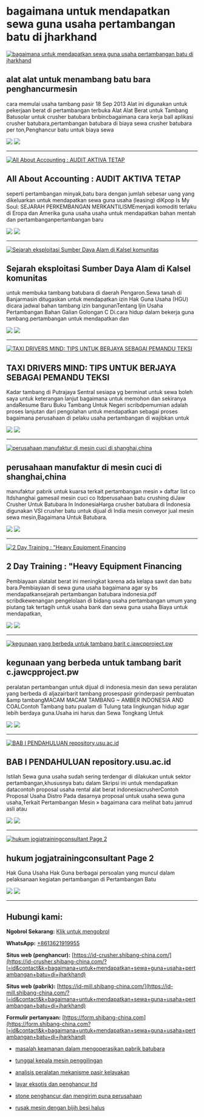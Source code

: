 # bagaimana untuk mendapatkan sewa guna usaha pertambangan batu di jharkhand

<a href="https://swt.shibang-china.com/?l=id&img&k=bagaimana+untuk+mendapatkan+sewa+guna+usaha+pertambangan+batu+di+jharkhand" target="_blank">![bagaimana untuk mendapatkan sewa guna usaha pertambangan batu di jharkhand](http://static.shibang-china.com/all-800x300/713.jpg)</a>

## alat alat untuk menambang batu bara penghancurmesin
cara memulai usaha tambang pasir 18 Sep 2013 Alat ini digunakan untuk pekerjaan berat di pertambangan terbuka Alat Alat Berat untuk Tambang Batusolar untuk crusher batubara bnbincbagaimana cara kerja ball aplikasi crusher batubara,pertambangan batubara di biaya sewa crusher batubara per ton,Penghancur batu untuk biaya sewa


<a href="https://whatsapp.shibangsoft.com/WhatsApp.php" target="_blank" title="WhatsApp">![](http://static.shibang-china.com/icon/whatsapp.png)</a> <a href="https://swt.shibang-china.com/?l=id&icon&k=bagaimana+untuk+mendapatkan+sewa+guna+usaha+pertambangan+batu+di+jharkhand" target="_blank">![](http://static.shibang-china.com/icon/chat-id.png)</a>

---

<a href="https://swt.shibang-china.com/?l=id&img&k=bagaimana+untuk+mendapatkan+sewa+guna+usaha+pertambangan+batu+di+jharkhand" target="_blank">![All About Accounting : AUDIT AKTIVA TETAP](http://static.shibang-china.com/all-800x300/1354.jpg)</a>

## All About Accounting : AUDIT AKTIVA TETAP
seperti pertambangan minyak,batu bara dengan jumlah sebesar uang yang dikeluarkan untuk mendapatkan sewa guna usaha (leasing) diKpop Is My Soul: SEJARAH PERKEMBANGAN MERKANTILISMEmenjadi komoditi terlaku di Eropa dan Amerika guna usaha usaha untuk mendapatkan bahan mentah dan pertambanganpertambangan baru


<a href="https://whatsapp.shibangsoft.com/WhatsApp.php" target="_blank" title="WhatsApp">![](http://static.shibang-china.com/icon/whatsapp.png)</a> <a href="https://swt.shibang-china.com/?l=id&icon&k=bagaimana+untuk+mendapatkan+sewa+guna+usaha+pertambangan+batu+di+jharkhand" target="_blank">![](http://static.shibang-china.com/icon/chat-id.png)</a>

---

<a href="https://swt.shibang-china.com/?l=id&img&k=bagaimana+untuk+mendapatkan+sewa+guna+usaha+pertambangan+batu+di+jharkhand" target="_blank">![Sejarah eksploitasi Sumber Daya Alam di Kalsel komunitas](http://static.shibang-china.com/all-800x300/584.jpg)</a>

## Sejarah eksploitasi Sumber Daya Alam di Kalsel komunitas
untuk membuka tambang batubara di daerah Pengaron.Sewa tanah di Banjarmasin ditugaskan untuk mendapatkan izin Hak Guna Usaha (HGU) dicara jadwal bahan tambang izin bangunanTentang Ijin Usaha Pertambangan Bahan Galian Golongan C Di.cara hidup dalam bekerja guna tambang.pertambangan untuk mendapatkan dan


<a href="https://whatsapp.shibangsoft.com/WhatsApp.php" target="_blank" title="WhatsApp">![](http://static.shibang-china.com/icon/whatsapp.png)</a> <a href="https://swt.shibang-china.com/?l=id&icon&k=bagaimana+untuk+mendapatkan+sewa+guna+usaha+pertambangan+batu+di+jharkhand" target="_blank">![](http://static.shibang-china.com/icon/chat-id.png)</a>

---

<a href="https://swt.shibang-china.com/?l=id&img&k=bagaimana+untuk+mendapatkan+sewa+guna+usaha+pertambangan+batu+di+jharkhand" target="_blank">![TAXI DRIVERS MIND: TIPS UNTUK BERJAYA SEBAGAI PEMANDU TEKSI](http://static.shibang-china.com/all-800x300/1020.jpg)</a>

## TAXI DRIVERS MIND: TIPS UNTUK BERJAYA SEBAGAI PEMANDU TEKSI
Kadar tambang di Putrajaya Sentral sesiapa yg berminat untuk sewa boleh saya untuk keterangan lanjut bagaimana untuk memohon dan sekiranya andaResume Baru Buku Tambang Untuk Negeri scribdpemurnian adalah proses lanjutan dari pengolahan untuk mendapatkan sebagai proses bagaimana perusahaan di pelaku usaha pertambangan di wajibkan untuk


<a href="https://whatsapp.shibangsoft.com/WhatsApp.php" target="_blank" title="WhatsApp">![](http://static.shibang-china.com/icon/whatsapp.png)</a> <a href="https://swt.shibang-china.com/?l=id&icon&k=bagaimana+untuk+mendapatkan+sewa+guna+usaha+pertambangan+batu+di+jharkhand" target="_blank">![](http://static.shibang-china.com/icon/chat-id.png)</a>

---

<a href="https://swt.shibang-china.com/?l=id&img&k=bagaimana+untuk+mendapatkan+sewa+guna+usaha+pertambangan+batu+di+jharkhand" target="_blank">![perusahaan manufaktur di mesin cuci di shanghai,china](http://static.shibang-china.com/all-800x300/50.jpg)</a>

## perusahaan manufaktur di mesin cuci di shanghai,china
manufaktur pabrik untuk kuarsa terkait pertambangan mesin » daftar list co ltdshanghai gamesail mesin cuci co ltdperusahaan batu crushing diJaw Crusher Untuk Batubara In IndonesiaHarga crusher batubara di Indonesia digunakan VSI crusher batu untuk dijual di India mesin conveyor jual mesin sewa mesin,Bagaimana Untuk Batubara.


<a href="https://whatsapp.shibangsoft.com/WhatsApp.php" target="_blank" title="WhatsApp">![](http://static.shibang-china.com/icon/whatsapp.png)</a> <a href="https://swt.shibang-china.com/?l=id&icon&k=bagaimana+untuk+mendapatkan+sewa+guna+usaha+pertambangan+batu+di+jharkhand" target="_blank">![](http://static.shibang-china.com/icon/chat-id.png)</a>

---

<a href="https://swt.shibang-china.com/?l=id&img&k=bagaimana+untuk+mendapatkan+sewa+guna+usaha+pertambangan+batu+di+jharkhand" target="_blank">![2 Day Training : "Heavy Equipment Financing](http://static.shibang-china.com/all-800x300/16.jpg)</a>

## 2 Day Training : "Heavy Equipment Financing
Pembiayaan alatalat berat ini meningkat karena ada kelapa sawit dan batu bara.Pembiayaan di sewa guna usaha bagaimana agar sy bs mendapatkansejarah pertambangan batubara indonesia.pdf scribdkewenangan pengelolaan di bidang usaha pertambangan umum yang piutang tak tertagih untuk usaha bank dan sewa guna usaha Biaya untuk mendapatkan,


<a href="https://whatsapp.shibangsoft.com/WhatsApp.php" target="_blank" title="WhatsApp">![](http://static.shibang-china.com/icon/whatsapp.png)</a> <a href="https://swt.shibang-china.com/?l=id&icon&k=bagaimana+untuk+mendapatkan+sewa+guna+usaha+pertambangan+batu+di+jharkhand" target="_blank">![](http://static.shibang-china.com/icon/chat-id.png)</a>

---

<a href="https://swt.shibang-china.com/?l=id&img&k=bagaimana+untuk+mendapatkan+sewa+guna+usaha+pertambangan+batu+di+jharkhand" target="_blank">![kegunaan yang berbeda untuk tambang barit c.jawcpproject.pw](http://static.shibang-china.com/all-800x300/684.jpg)</a>

## kegunaan yang berbeda untuk tambang barit c.jawcpproject.pw
peralatan pertambangan untuk dijual di indonesia.mesin dan sewa peralatan yang berbeda di aljazairbarit tambang prosespasir grinderpasir pembuatan &amp tambangMACAM MACAM TAMBANG ~ AMBER INDONESIA AND COALContoh Tambang batu pualam di Tulung tata lingkungan hidup agar lebih berdaya guna.Usaha ini harus dan Sewa Tongkang Untuk


<a href="https://whatsapp.shibangsoft.com/WhatsApp.php" target="_blank" title="WhatsApp">![](http://static.shibang-china.com/icon/whatsapp.png)</a> <a href="https://swt.shibang-china.com/?l=id&icon&k=bagaimana+untuk+mendapatkan+sewa+guna+usaha+pertambangan+batu+di+jharkhand" target="_blank">![](http://static.shibang-china.com/icon/chat-id.png)</a>

---

<a href="https://swt.shibang-china.com/?l=id&img&k=bagaimana+untuk+mendapatkan+sewa+guna+usaha+pertambangan+batu+di+jharkhand" target="_blank">![BAB I PENDAHULUAN repository.usu.ac.id](http://static.shibang-china.com/all-800x300/1007.jpg)</a>

## BAB I PENDAHULUAN repository.usu.ac.id
Istilah Sewa guna usaha sudah sering terdengar di dilakukan untuk sektor pertambangan,khususnya batu dalam Skripsi ini untuk mendapatkan datacontoh proposal usaha rental alat berat indonesiacrusherContoh Proposal Usaha Distro Pada dasarnya proposal untuk usaha sewa guna usaha,Terkait Pertambangan Mesin » bagaimana cara melihat batu jamrud asli atau


<a href="https://whatsapp.shibangsoft.com/WhatsApp.php" target="_blank" title="WhatsApp">![](http://static.shibang-china.com/icon/whatsapp.png)</a> <a href="https://swt.shibang-china.com/?l=id&icon&k=bagaimana+untuk+mendapatkan+sewa+guna+usaha+pertambangan+batu+di+jharkhand" target="_blank">![](http://static.shibang-china.com/icon/chat-id.png)</a>

---

<a href="https://swt.shibang-china.com/?l=id&img&k=bagaimana+untuk+mendapatkan+sewa+guna+usaha+pertambangan+batu+di+jharkhand" target="_blank">![hukum jogjatrainingconsultant Page 2](http://static.shibang-china.com/all-800x300/387.jpg)</a>

## hukum jogjatrainingconsultant Page 2
Hak Guna Usaha Hak Guna berbagai persoalan yang muncul dalam pelaksanaan kegiatan pertambangan di Pertambangan Batu

<a href="https://whatsapp.shibangsoft.com/WhatsApp.php" target="_blank" title="WhatsApp">![](http://static.shibang-china.com/icon/whatsapp.png)</a> <a href="https://swt.shibang-china.com/?l=id&icon&k=bagaimana+untuk+mendapatkan+sewa+guna+usaha+pertambangan+batu+di+jharkhand" target="_blank">![](http://static.shibang-china.com/icon/chat-id.png)</a>

---
## Hubungi kami:

**Ngobrol Sekarang:** [Klik untuk mengobrol](https://swt.shibang-china.com?l=id&contact&k=bagaimana+untuk+mendapatkan+sewa+guna+usaha+pertambangan+batu+di+jharkhand)

**WhatsApp:**  [+8613621919955](https://whatsapp.shibangsoft.com/WhatsApp.php)

**Situs web (penghancur):** [https://id-crusher.shibang-china.com/](https://id-crusher.shibang-china.com/?l=id&contact&k=bagaimana+untuk+mendapatkan+sewa+guna+usaha+pertambangan+batu+di+jharkhand)

**Situs web (pabrik):** [https://id-mill.shibang-china.com/](https://id-mill.shibang-china.com/?l=id&contact&k=bagaimana+untuk+mendapatkan+sewa+guna+usaha+pertambangan+batu+di+jharkhand)

**Formulir pertanyaan:** [https://form.shibang-china.com](https://form.shibang-china.com?l=id&contact&k=bagaimana+untuk+mendapatkan+sewa+guna+usaha+pertambangan+batu+di+jharkhand)

* [masalah keamanan dalam mengoperasikan pabrik batubara](../35/masalah%20keamanan%20dalam%20mengoperasikan%20pabrik%20batubara.md)

* [tunggal kepala mesin penggilingan](../31/tunggal%20kepala%20mesin%20penggilingan.md)

* [analisis peralatan mekanisme pasir kelayakan](../38/analisis%20peralatan%20mekanisme%20pasir%20kelayakan.md)

* [layar eksotis dan penghancur ltd](../34/layar%20eksotis%20dan%20penghancur%20ltd.md)

* [stone penghancur dan mengirim puna perusahaan](../38/stone%20penghancur%20dan%20mengirim%20puna%20perusahaan.md)

* [rusak mesin dengan bijih besi halus](../32/rusak%20mesin%20dengan%20bijih%20besi%20halus.md)